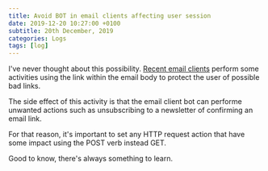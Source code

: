 ```yaml
---
title: Avoid BOT in email clients affecting user session
date: 2019-12-20 10:27:00 +0100
subtitle: 20th December, 2019
categories: Logs
tags: [log]
---
```


I've never thought about this possibility. [Recent email clients](https://blog.healthchecks.io/2019/12/preventing-office-365-atp-from-clicking-unsubscribe-links/) perform some activities using the link within the email body to protect the user of possible bad links.

The side effect of this activity is that the email client bot can performe unwanted actions such as unsubscribing to a newsletter of confirming an email link.

For that reason, it's important to set any HTTP request action that have some impact using the POST verb instead GET.

Good to know, there's always something to learn.